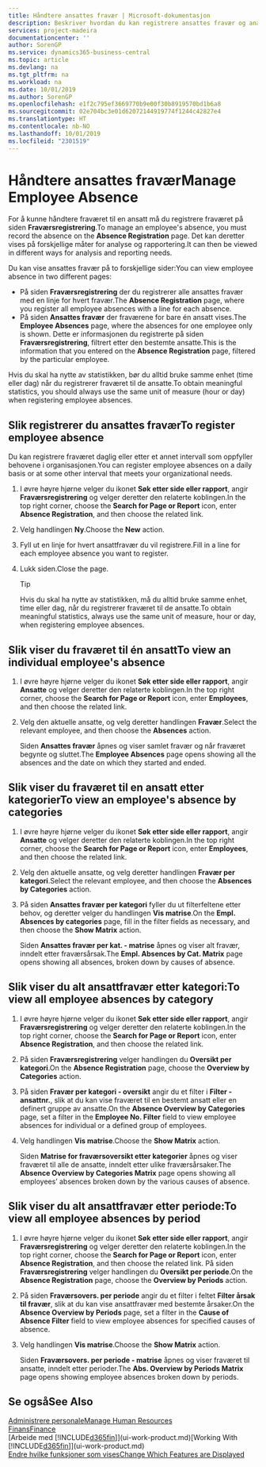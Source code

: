 ```yaml
---
title: Håndtere ansattes fravær | Microsoft-dokumentasjon
description: Beskriver hvordan du kan registrere ansattes fravær og analysere statistikk.
services: project-madeira
documentationcenter: ''
author: SorenGP
ms.service: dynamics365-business-central
ms.topic: article
ms.devlang: na
ms.tgt_pltfrm: na
ms.workload: na
ms.date: 10/01/2019
ms.author: SorenGP
ms.openlocfilehash: e1f2c795ef3669770b9e00f30b8919570bd1b6a8
ms.sourcegitcommit: 02e704bc3e01d62072144919774f1244c42827e4
ms.translationtype: HT
ms.contentlocale: nb-NO
ms.lasthandoff: 10/01/2019
ms.locfileid: "2301519"
---
```

# <a name="manage-employee-absence"></a><span data-ttu-id="0d824-103">Håndtere ansattes fravær</span><span class="sxs-lookup"><span data-stu-id="0d824-103">Manage Employee Absence</span></span>
<span data-ttu-id="0d824-104">For å kunne håndtere fraværet til en ansatt må du registrere fraværet på siden **Fraværsregistrering**.</span><span class="sxs-lookup"><span data-stu-id="0d824-104">To manage an employee's absence, you must record the absence on the **Absence Registration** page.</span></span> <span data-ttu-id="0d824-105">Det kan deretter vises på forskjellige måter for analyse og rapportering.</span><span class="sxs-lookup"><span data-stu-id="0d824-105">It can then be viewed in different ways for analysis and reporting needs.</span></span>

<span data-ttu-id="0d824-106">Du kan vise ansattes fravær på to forskjellige sider:</span><span class="sxs-lookup"><span data-stu-id="0d824-106">You can view employee absence in two different pages:</span></span>

* <span data-ttu-id="0d824-107">På siden **Fraværsregistrering** der du registrerer alle ansattes fravær med en linje for hvert fravær.</span><span class="sxs-lookup"><span data-stu-id="0d824-107">The **Absence Registration** page, where you register all employee absences with a line for each absence.</span></span>
* <span data-ttu-id="0d824-108">På siden **Ansattes fravær** der fraværene for bare én ansatt vises.</span><span class="sxs-lookup"><span data-stu-id="0d824-108">The **Employee Absences** page, where the absences for one employee only is shown.</span></span> <span data-ttu-id="0d824-109">Dette er informasjonen du registrerte på siden **Fraværsregistrering**, filtrert etter den bestemte ansatte.</span><span class="sxs-lookup"><span data-stu-id="0d824-109">This is the information that you entered on the **Absence Registration** page, filtered by the particular employee.</span></span>

<span data-ttu-id="0d824-110">Hvis du skal ha nytte av statistikken, bør du alltid bruke samme enhet (time eller dag) når du registrerer fraværet til de ansatte.</span><span class="sxs-lookup"><span data-stu-id="0d824-110">To obtain meaningful statistics, you should always use the same unit of measure (hour or day) when registering employee absences.</span></span>

## <a name="to-register-employee-absence"></a><span data-ttu-id="0d824-111">Slik registrerer du ansattes fravær</span><span class="sxs-lookup"><span data-stu-id="0d824-111">To register employee absence</span></span>
<span data-ttu-id="0d824-112">Du kan registrere fraværet daglig eller etter et annet intervall som oppfyller behovene i organisasjonen.</span><span class="sxs-lookup"><span data-stu-id="0d824-112">You can register employee absences on a daily basis or at some other interval that meets your organizational needs.</span></span>

1. <span data-ttu-id="0d824-113">I øvre høyre hjørne velger du ikonet **Søk etter side eller rapport**, angir **Fraværsregistrering** og velger deretter den relaterte koblingen.</span><span class="sxs-lookup"><span data-stu-id="0d824-113">In the top right corner, choose the **Search for Page or Report** icon, enter **Absence Registration**, and then choose the related link.</span></span>
2. <span data-ttu-id="0d824-114">Velg handlingen **Ny**.</span><span class="sxs-lookup"><span data-stu-id="0d824-114">Choose the **New** action.</span></span>
3. <span data-ttu-id="0d824-115">Fyll ut en linje for hvert ansattfravær du vil registrere.</span><span class="sxs-lookup"><span data-stu-id="0d824-115">Fill in a line for each employee absence you want to register.</span></span>
4. <span data-ttu-id="0d824-116">Lukk siden.</span><span class="sxs-lookup"><span data-stu-id="0d824-116">Close the page.</span></span>

    > [!Tip]
    > <span data-ttu-id="0d824-117">Hvis du skal ha nytte av statistikken, må du alltid bruke samme enhet, time eller dag, når du registrerer fraværet til de ansatte.</span><span class="sxs-lookup"><span data-stu-id="0d824-117">To obtain meaningful statistics, always use the same unit of measure, hour or day, when registering employee absences.</span></span>

## <a name="to-view-an-individual-employees-absence"></a><span data-ttu-id="0d824-118">Slik viser du fraværet til én ansatt</span><span class="sxs-lookup"><span data-stu-id="0d824-118">To view an individual employee's absence</span></span>
1. <span data-ttu-id="0d824-119">I øvre høyre hjørne velger du ikonet **Søk etter side eller rapport**, angir **Ansatte** og velger deretter den relaterte koblingen.</span><span class="sxs-lookup"><span data-stu-id="0d824-119">In the top right corner, choose the **Search for Page or Report** icon, enter **Employees**, and then choose the related link.</span></span>
2. <span data-ttu-id="0d824-120">Velg den aktuelle ansatte, og velg deretter handlingen **Fravær**.</span><span class="sxs-lookup"><span data-stu-id="0d824-120">Select the relevant employee, and then choose the **Absences** action.</span></span>

    <span data-ttu-id="0d824-121">Siden **Ansattes fravær** åpnes og viser samlet fravær og når fraværet begynte og sluttet.</span><span class="sxs-lookup"><span data-stu-id="0d824-121">The **Employee Absences** page opens showing all the absences and the date on which they started and ended.</span></span>

## <a name="to-view-an-employees-absence-by-categories"></a><span data-ttu-id="0d824-122">Slik viser du fraværet til en ansatt etter kategorier</span><span class="sxs-lookup"><span data-stu-id="0d824-122">To view an employee's absence by categories</span></span>
1. <span data-ttu-id="0d824-123">I øvre høyre hjørne velger du ikonet **Søk etter side eller rapport**, angir **Ansatte** og velger deretter den relaterte koblingen.</span><span class="sxs-lookup"><span data-stu-id="0d824-123">In the top right corner, choose the **Search for Page or Report** icon, enter **Employees**, and then choose the related link.</span></span>
2. <span data-ttu-id="0d824-124">Velg den aktuelle ansatte, og velg deretter handlingen **Fravær per kategori**.</span><span class="sxs-lookup"><span data-stu-id="0d824-124">Select the relevant employee, and then choose the **Absences by Categories** action.</span></span>
3. <span data-ttu-id="0d824-125">På siden **Ansattes fravær per kategori** fyller du ut filterfeltene etter behov, og deretter velger du handlingen **Vis matrise**.</span><span class="sxs-lookup"><span data-stu-id="0d824-125">On the **Empl. Absences by categories** page, fill in the filter fields as necessary, and then choose the **Show Matrix** action.</span></span>

    <span data-ttu-id="0d824-126">Siden **Ansattes fravær per kat. - matrise** åpnes og viser alt fravær, inndelt etter fraværsårsak.</span><span class="sxs-lookup"><span data-stu-id="0d824-126">The **Empl. Absences by Cat. Matrix** page opens showing all absences, broken down by causes of absence.</span></span>

## <a name="to-view-all-employee-absences-by-category"></a><span data-ttu-id="0d824-127">Slik viser du alt ansattfravær etter kategori:</span><span class="sxs-lookup"><span data-stu-id="0d824-127">To view all employee absences by category</span></span>
1. <span data-ttu-id="0d824-128">I øvre høyre hjørne velger du ikonet **Søk etter side eller rapport**, angir **Fraværsregistrering** og velger deretter den relaterte koblingen.</span><span class="sxs-lookup"><span data-stu-id="0d824-128">In the top right corner, choose the **Search for Page or Report** icon, enter **Absence Registration**, and then choose the related link.</span></span>
2. <span data-ttu-id="0d824-129">På siden **Fraværsregistrering** velger handlingen du **Oversikt per kategori**.</span><span class="sxs-lookup"><span data-stu-id="0d824-129">On the **Absence Registration** page, choose the **Overview by Categories** action.</span></span>
3. <span data-ttu-id="0d824-130">På siden **Fravær per kategori - oversikt** angir du et filter i **Filter - ansattnr.**, slik at du kan vise fraværet til en bestemt ansatt eller en definert gruppe av ansatte.</span><span class="sxs-lookup"><span data-stu-id="0d824-130">On the **Absence Overview by Categories** page, set a filter in the **Employee No. Filter** field to view employee absences for individual or a defined group of employees.</span></span>
4. <span data-ttu-id="0d824-131">Velg handlingen **Vis matrise**.</span><span class="sxs-lookup"><span data-stu-id="0d824-131">Choose the **Show Matrix** action.</span></span>

    <span data-ttu-id="0d824-132">Siden **Matrise for fraværsoversikt etter kategorier** åpnes og viser fraværet til alle de ansatte, inndelt etter ulike fraværsårsaker.</span><span class="sxs-lookup"><span data-stu-id="0d824-132">The **Absence Overview by Categories Matrix** page opens showing all employees’ absences broken down by the various causes of absence.</span></span>

## <a name="to-view-all-employee-absences-by-period"></a><span data-ttu-id="0d824-133">Slik viser du alt ansattfravær etter periode:</span><span class="sxs-lookup"><span data-stu-id="0d824-133">To view all employee absences by period</span></span>
1. <span data-ttu-id="0d824-134">I øvre høyre hjørne velger du ikonet **Søk etter side eller rapport**, angir **Fraværsregistrering** og velger deretter den relaterte koblingen.</span><span class="sxs-lookup"><span data-stu-id="0d824-134">In the top right corner, choose the **Search for Page or Report** icon, enter **Absence Registration**, and then choose the related link.</span></span>
   <span data-ttu-id="0d824-135">På siden **Fraværsregistrering** velger handlingen du **Oversikt per periode**.</span><span class="sxs-lookup"><span data-stu-id="0d824-135">On the **Absence Registration** page, choose the **Overview by Periods** action.</span></span>
2. <span data-ttu-id="0d824-136">På siden **Fraværsovers. per periode** angir du et filter i feltet **Filter årsak til fravær**, slik at du kan vise ansattfravær med bestemte årsaker.</span><span class="sxs-lookup"><span data-stu-id="0d824-136">On the **Absence Overview by Periods** page, set a filter in the **Cause of Absence Filter** field to view employee absences for specified causes of absence.</span></span>
3. <span data-ttu-id="0d824-137">Velg handlingen **Vis matrise**.</span><span class="sxs-lookup"><span data-stu-id="0d824-137">Choose the **Show Matrix** action.</span></span>

    <span data-ttu-id="0d824-138">Siden **Fraværsovers. per periode - matrise** åpnes og viser fraværet til ansatte, inndelt etter perioder.</span><span class="sxs-lookup"><span data-stu-id="0d824-138">The **Abs. Overview by Periods Matrix** page opens showing employee absences broken down by periods.</span></span>

## <a name="see-also"></a><span data-ttu-id="0d824-139">Se også</span><span class="sxs-lookup"><span data-stu-id="0d824-139">See Also</span></span>
[<span data-ttu-id="0d824-140">Administrere personale</span><span class="sxs-lookup"><span data-stu-id="0d824-140">Manage Human Resources</span></span>](hr-manage-human-resources.md)  
[<span data-ttu-id="0d824-141">Finans</span><span class="sxs-lookup"><span data-stu-id="0d824-141">Finance</span></span>](finance.md)  
<span data-ttu-id="0d824-142">[Arbeide med [!INCLUDE[d365fin](includes/d365fin_md.md)]](ui-work-product.md)</span><span class="sxs-lookup"><span data-stu-id="0d824-142">[Working With [!INCLUDE[d365fin](includes/d365fin_md.md)]](ui-work-product.md)</span></span>  
[<span data-ttu-id="0d824-143">Endre hvilke funksjoner som vises</span><span class="sxs-lookup"><span data-stu-id="0d824-143">Change Which Features are Displayed</span></span>](ui-experiences.md)
